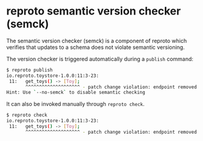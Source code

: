 # reproto semantic version checker (semck)

The semantic version checker (semck) is a component of reproto which verifies that updates to
a schema does not violate semantic versioning.

The version checker is triggered automatically during a `publish` command:

```bash
$ reproto publish
io.reproto.toystore-1.0.0:11:3-23:
 11:   get_toys() -> [Toy];
       ^^^^^^^^^^^^^^^^^^^^ - patch change violation: endpoint removed
Hint: Use `--no-semck` to disable semantic checking
```

It can also be invoked manually through `reproto check`.

```bash
$ reproto check
io.reproto.toystore-1.0.0:11:3-23:
 11:   get_toys() -> [Toy];
       ^^^^^^^^^^^^^^^^^^^^ - patch change violation: endpoint removed
```
